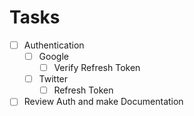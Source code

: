 # Tasks

- [ ] Authentication
    - [ ] Google
        - [ ] Verify Refresh Token 
    - [ ] Twitter
        - [ ] Refresh Token

- [ ] Review Auth and make Documentation